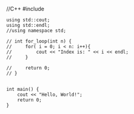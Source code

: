 //C++
    #include <iostream>

    using std::cout;
    using std::endl;
    //using namespace std;

    // int for_loop(int n) {
    //     for( i = 0; i < n: i++){
    //         cout << "Index is: " << i << endl;
    //     }

    //     return 0;
    // }


    int main() {
        cout << "Hello, World!";
        return 0;
    }
